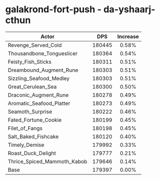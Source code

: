 # galakrond-fort-push - da-yshaarj-cthun
| Actor | DPS | Increase |
|---|:---:|:---:|
|Revenge_Served_Cold|180445|0.58%|
|Thousandbone_Tongueslicer|180364|0.54%|
|Feisty_Fish_Sticks|180311|0.51%|
|Dreambound_Augment_Rune|180303|0.51%|
|Sizzling_Seafood_Medley|180303|0.51%|
|Great_Cerulean_Sea|180300|0.50%|
|Draconic_Augment_Rune|180278|0.49%|
|Aromatic_Seafood_Platter|180273|0.49%|
|Seamoth_Surprise|180222|0.46%|
|Fated_Fortune_Cookie|180199|0.45%|
|Filet_of_Fangs|180198|0.45%|
|Salt_Baked_Fishcake|180120|0.40%|
|Timely_Demise|179992|0.33%|
|Roast_Duck_Delight|179777|0.21%|
|Thrice_Spiced_Mammoth_Kabob|179646|0.14%|
|Base|179397|0.00%|
